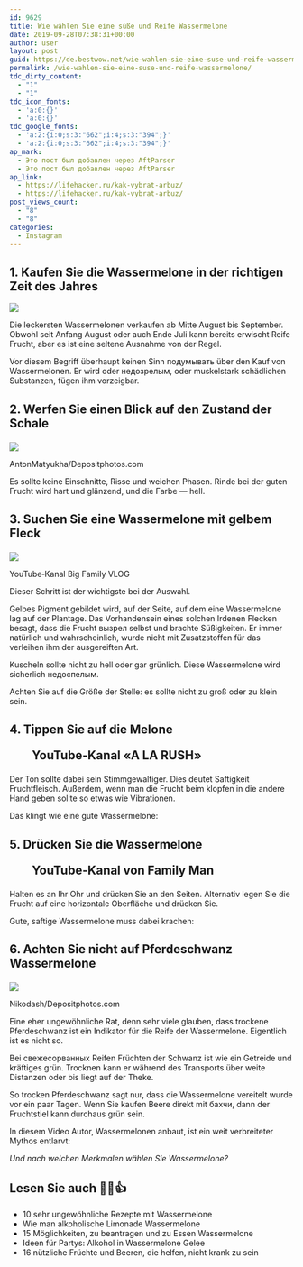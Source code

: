 ```yaml
---
id: 9629
title: Wie wählen Sie eine süße und Reife Wassermelone
date: 2019-09-28T07:38:31+00:00
author: user
layout: post
guid: https://de.bestwow.net/wie-wahlen-sie-eine-suse-und-reife-wassermelone/
permalink: /wie-wahlen-sie-eine-suse-und-reife-wassermelone/
tdc_dirty_content:
  - "1"
  - "1"
tdc_icon_fonts:
  - 'a:0:{}'
  - 'a:0:{}'
tdc_google_fonts:
  - 'a:2:{i:0;s:3:"662";i:4;s:3:"394";}'
  - 'a:2:{i:0;s:3:"662";i:4;s:3:"394";}'
ap_mark:
  - Это пост был добавлен через AftParser
  - Это пост был добавлен через AftParser
ap_link:
  - https://lifehacker.ru/kak-vybrat-arbuz/
  - https://lifehacker.ru/kak-vybrat-arbuz/
post_views_count:
  - "8"
  - "8"
categories:
  - Instagram
---
```

## 1. Kaufen Sie die Wassermelone in der richtigen Zeit des Jahres

![](https://de.bestwow.net/wp-content/uploads/2019/09/kak-vybrat-sladkiy-i-spelyy-arbuz-1.jpg) 

Die leckersten Wassermelonen verkaufen ab Mitte August bis September. Obwohl seit Anfang August oder auch Ende Juli kann bereits erwischt Reife Frucht, aber es ist eine seltene Ausnahme von der Regel.

Vor diesem Begriff überhaupt keinen Sinn подумывать über den Kauf von Wassermelonen. Er wird oder недозрелым, oder muskelstark schädlichen Substanzen, fügen ihm vorzeigbar.

## 2. Werfen Sie einen Blick auf den Zustand der Schale<figure>

![](https://de.bestwow.net/wp-content/uploads/2019/09/kak-vybrat-sladkiy-i-spelyy-arbuz-2.jpg) <figcaption> AntonMatyukha/Depositphotos.com</figcaption></figure> 

Es sollte keine Einschnitte, Risse und weichen Phasen. Rinde bei der guten Frucht wird hart und glänzend, und die Farbe — hell.

## 3. Suchen Sie eine Wassermelone mit gelbem Fleck<figure>

![](https://de.bestwow.net/wp-content/uploads/2019/09/kak-vybrat-sladkiy-i-spelyy-arbuz-3.jpg) <figcaption>YouTube‑Kanal Big Family VLOG</figcaption></figure> 

Dieser Schritt ist der wichtigste bei der Auswahl.

Gelbes Pigment gebildet wird, auf der Seite, auf dem eine Wassermelone lag auf der Plantage. Das Vorhandensein eines solchen Irdenen Flecken besagt, dass die Frucht вызрел selbst und brachte Süßigkeiten. Er immer natürlich und wahrscheinlich, wurde nicht mit Zusatzstoffen für das verleihen ihm der ausgereiften Art.

Kuscheln sollte nicht zu hell oder gar grünlich. Diese Wassermelone wird sicherlich недоспелым.

Achten Sie auf die Größe der Stelle: es sollte nicht zu groß oder zu klein sein.

## 4. Tippen Sie auf die Melone<figure><figcaption>YouTube‑Kanal «A LA RUSH»</figcaption></figure> 

Der Ton sollte dabei sein Stimmgewaltiger. Dies deutet Saftigkeit Fruchtfleisch. Außerdem, wenn man die Frucht beim klopfen in die andere Hand geben sollte so etwas wie Vibrationen.

Das klingt wie eine gute Wassermelone:

<div>
</div>

## 5. Drücken Sie die Wassermelone<figure><figcaption>YouTube‑Kanal von Family Man</figcaption></figure> 

Halten es an Ihr Ohr und drücken Sie an den Seiten. Alternativ legen Sie die Frucht auf eine horizontale Oberfläche und drücken Sie.

Gute, saftige Wassermelone muss dabei krachen:

<div>
</div>

## 6. Achten Sie nicht auf Pferdeschwanz Wassermelone<figure>

![](https://de.bestwow.net/wp-content/uploads/2019/09/kak-vybrat-sladkiy-i-spelyy-arbuz-6.jpg) <figcaption> Nikodash/Depositphotos.com</figcaption></figure> 

Eine eher ungewöhnliche Rat, denn sehr viele glauben, dass trockene Pferdeschwanz ist ein Indikator für die Reife der Wassermelone. Eigentlich ist es nicht so.

Bei свежесорванных Reifen Früchten der Schwanz ist wie ein Getreide und kräftiges grün. Trocknen kann er während des Transports über weite Distanzen oder bis liegt auf der Theke.

So trocken Pferdeschwanz sagt nur, dass die Wassermelone vereitelt wurde vor ein paar Tagen. Wenn Sie kaufen Beere direkt mit бахчи, dann der Fruchtstiel kann durchaus grün sein.

In diesem Video Autor, Wassermelonen anbaut, ist ein weit verbreiteter Mythos entlarvt:

<div>
</div>

_Und nach welchen Merkmalen wählen Sie Wassermelone?_

<div>
  <h2 class="read-also__title">
    <span>Lesen Sie auch</span> <span>🍉😍👍 </span>
  </h2>
  
  <ul class="read-also__list">
    <li>
      10 sehr ungewöhnliche Rezepte mit Wassermelone
    </li>
    <li>
      Wie man alkoholische Limonade Wassermelone
    </li>
    <li>
      15 Möglichkeiten, zu beantragen und zu Essen Wassermelone
    </li>
    <li>
      Ideen für Partys: Alkohol in Wassermelone Gelee
    </li>
    <li>
      16 nützliche Früchte und Beeren, die helfen, nicht krank zu sein
    </li>
  </ul>
</div>